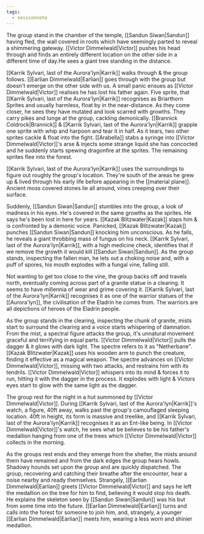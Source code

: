 ```yaml
---
tags:
  - sessionnote
---
```

The group stand in the chamber of the temple, [[Sandun Siwan|Sandun]] having fled, the wall covered in roots which have seemingly parted to reveal a shimmering gateway. [[Victor Dimmelwald|Victor]] pushes his head through and finds an entirely different location on the other side in a different time of day.He sees a giant tree standing in the distance.

[[Karrik Sylvari, last of the Aurora'lyn|Karrik]] walks through & the group follows. [[Earlian Dimmelwald|Earlian]] goes through with the group but doesn't emerge on the other side with us. A small panic ensues as [[Victor Dimmelwald|Victor]] realises he has lost his father again. Five sprite, that [[Karrik Sylvari, last of the Aurora'lyn|Karrik]] recognises as Briarthorn Sprites and usually harmless, float by in the near-distance. As they come closer, he sees they have mutated and look scarred with growths. They carry pikes and lunge at the group, cackling demonically. [[Brannick Coldrock|Brannick]] & [[Karrik Sylvari, last of the Aurora'lyn|Karrik]] grapple one sprite with whip and harpoon and tear it in half. As it tears, two other sprites cackle & float into the fight. [[Arabella]] stabs a syringe into [[Victor Dimmelwald|Victor]]'s arse & injects some strange liquid she has concocted and he suddenly starts spewing dragonfire at the sprites. The remaining sprites flee into the forest.

[[Karrik Sylvari, last of the Aurora'lyn|Karrik]] uses the surroundings to figure out roughly the group's location. They're south of the areas he grew up & lived through his early life before appearing in the [[material plane]]. Ancient moss covered stones lie all around, vines creeping over their surface.

Suddenly, [[Sandun Siwan|Sandun]] stumbles into the group, a look of madness in his eyes. He's covered in the same growths as the sprites. He says he's been lost in here for years. [[Kazak Blitzwater|Kazak]] slaps him & is confronted by a demonic voice. Panicked, [[Kazak Blitzwater|Kazak]] punches [[Sandun Siwan|Sandun]] knocking him unconscious. As he falls, he reveals a giant throbbing mass of fungus on his neck. [[Karrik Sylvari, last of the Aurora'lyn|Karrik]], with a high medicine check, identifies that if we remove the growth it would kill [[Sandun Siwan|Sandun]]. As the group stands, inspecting the fallen man, he lets out a choking noise and, with a puff of spores, his mouth explodes with a fungal vine, falling still.

Not wanting to get too close to the vine, the group backs off and travels north, eventually coming across part of a granite statue in a clearing. It seems to have millennia of wear and grime covering it. [[Karrik Sylvari, last of the Aurora'lyn|Karrik]] recognises it as one of the warrior statues of the [[Aurora'lyn]], the civilisation of the Eladrin he comes from. The warriors are all depictions of heroes of the Eladrin people.

As the group stands in the clearing, inspecting the chunk of granite, mists start to surround the clearing and a voice starts whispering of damnation. From the mist, a spectral figure attacks the group, it's unnatural movement graceful and terrifying in equal parts. [[Victor Dimmelwald|Victor]] pulls the dagger & it glows with dark light. The spectre refers to it as "Netherbane". [[Kazak Blitzwater|Kazak]] uses his wooden arm to punch the creature, finding it effective as a magical weapon. The spectre advances on [[Victor Dimmelwald|Victor]], missing with two attacks, and restrains him with its tendrils. [[Victor Dimmelwald|Victor]] whispers into its mind & forces it to run, hitting it with the dagger in the process. It explodes with light & Victors eyes start to glow with the same light as the dagger.

The group rest for the night in a hut summoned by [[Victor Dimmelwald|Victor]]. During [[Karrik Sylvari, last of the Aurora'lyn|Karrik]]'s watch, a figure, 40ft away, walks past the group's camouflaged sleeping location. 40ft in height, its form is massive and treelike, and [[Karrik Sylvari, last of the Aurora'lyn|Karrik]] recognises it as an Ent-like being. In [[Victor Dimmelwald|Victor]]'s watch, he sees what be believes to be his father's medallion hanging from one of the trees which [[Victor Dimmelwald|Victor]] collects in the morning.

As the groups rest ends and they emerge from the shelter, the mists around them have remained and from the dark edges the group hears howls. Shadowy hounds set upon the group and are quickly dispatched. The group, recovering and catching their breathe after the encounter, hear a noise nearby and ready themselves. Strangely, [[Earlian Dimmelwald|Earlian]] greets [[Victor Dimmelwald|Victor]] and says he left the medallion on the tree for him to find, believing it would stop his death. He explains the skeleton seen by [[Sandun Siwan|Sandun]] was his but from some time into the future. [[Earlian Dimmelwald|Earlian]] turns and calls into the forest for someone to join him, and, strangely, a younger [[Earlian Dimmelwald|Earlian]] meets him, wearing a less worn and shinier medallion.